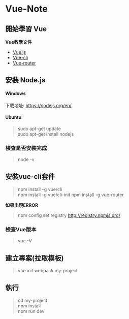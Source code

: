 # Vue-Note

## 開始學習 Vue
**Vue教學文件**
* [Vue.js](https://cn.vuejs.org/v2/guide/installation.html)  
* [Vue-cli](https://cli.vuejs.org/zh/guide/)  
* [Vue-router](https://router.vuejs.org/zh/installation.html)


## 安裝 Node.js
#### Windows  
下載地址: https://nodejs.org/en/  
#### Ubuntu  
>sudo apt-get update  
>sudo apt-get install nodejs  
### 檢查是否安裝完成
>node -v

## 安裝vue-cli套件
>npm install –g vue/cli  
>npm install -g vue/cli-init
>npm install -g vue-router

**如果出現ERROR**  
>npm config set registry http://registry.npmjs.org/  

### 檢查Vue版本  
>vue -V  

## 建立專案(拉取模板)
>vue init webpack my-project  
## 執行
>cd my-project  
>npm install  
>npm run dev  


